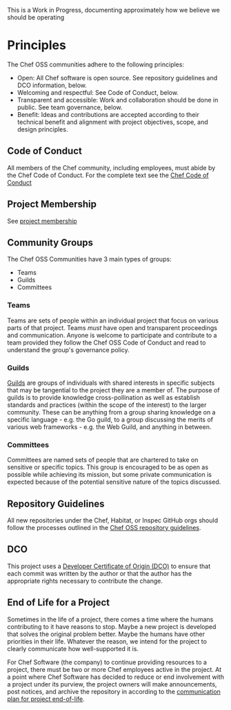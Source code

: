 This is a Work in Progress, documenting approximately how we believe we should be operating

# Principles

The Chef OSS communities adhere to the following principles:

  - Open: All Chef software is open source. See repository guidelines and DCO information, below.
  - Welcoming and respectful: See Code of Conduct, below.
  - Transparent and accessible: Work and collaboration should be done in public. See team governance, below.
  - Benefit: Ideas and contributions are accepted according to their technical benefit and alignment with project objectives, scope, and design principles.

## Code of Conduct

All members of the Chef community, including employees, must abide by the Chef Code of Conduct. For the complete text see the [Chef Code of Conduct](CODE_OF_CONDUCT.md)

## Project Membership

See [project membership](project-membership.md)

## Community Groups

The Chef OSS Communities have 3 main types of groups:

  - Teams
  - Guilds
  - Committees

### Teams

Teams are sets of people within an individual project that focus on various parts of that project. Teams _must_ have open and transparent proceedings and communication. Anyone is welcome to participate and contribute to a team provided they follow the Chef OSS Code of Conduct and read to understand the group's governance policy.

### Guilds

[Guilds](guilds/README.MD) are groups of individuals with shared interests in specific subjects that may be tangential to the project they are a member of. The purpose of guilds is to provide knowledge cross-pollination as well as establish standards and practices (within the scope of the interest) to the larger community. These can be anything from a group sharing knowledge on a specific language - e.g. the Go guild, to a group discussing the merits of various web frameworks - e.g. the Web Guild, and anything in between.

### Committees

Committees are named sets of people that are chartered to take on sensitive or specific topics. This group is encouraged to be as open as possible while achieving its mission, but some private communication is expected because of the potential sensitive nature of the topics discussed.

## Repository Guidelines

All new repositories under the Chef, Habitat, or Inspec GitHub orgs should follow the processes outlined in the [Chef OSS repository guidelines](repo-management/README.md).

## DCO

This project uses a [Developer Certificate of Origin (DCO)](DCO.md) to ensure that each commit was written by the author or that the author has the appropriate rights necessary to contribute the change.

## End of Life for a Project

Sometimes in the life of a project, there comes a time where the humans contributing to it have reasons to stop. Maybe a new project is developed that solves the original problem better. Maybe the humans have other priorities in their life. Whatever the reason, we intend for the project to clearly communicate how well-supported it is.

For Chef Software (the company) to continue providing resources to a project, there must be two or more Chef employees active in the project. At a point where Chef Software has decided to reduce or end involvement with a project under its purview, the project owners will make announcements, post notices, and archive the repository in according to the [communication plan for project end-of-life](communication/project-eol.md).
